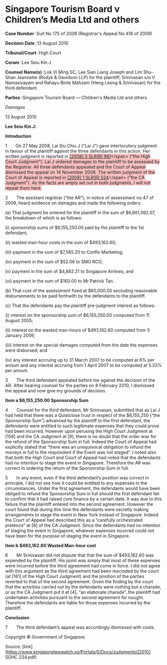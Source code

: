 # Singapore Tourism Board v Children’s Media Ltd and others 



**Case Number** :Suit No 175 of 2006 (Registrar's Appeal No 418 of 2009) 

**Decision Date** :13 August 2010 

**Tribunal/Court** :High Court 

**Coram** :Lee Seiu Kin J 

**Counsel Name(s)** :Lok Vi Ming SC, Lee Sien Liang Joseph and Lim Shu-Shan Jeannette (Rodyk & Davidson LLP) for the plaintiff; Srinivasan s/o V Namasivayam and Rahayu Binte Mahzam (Heng Leong & Srinivasan) for the third defendant. 

**Parties** :Singapore Tourism Board — Children's Media Ltd and others 

_Damages_ 

13 August 2010 

**Lee Seiu Kin J:** 

**Introduction** 

1       On 27 May 2008, Lai Siu Chiu J (“Lai J”) gave interlocutory judgment in favour of the plaintiff against the three defendants in this action. Her written judgment is reported in <span style="background-color: #FAC0C0">[[2008] 3 SLR(R) 981]("https://www.open.gov.sg")</span> (“the High Court Judgment”). Lai J ordered damages to the plaintiff to be assessed by the Registrar. All three defendants appealed and the Court of Appeal dismissed the appeal on 14 November 2008. The written judgment of the Court of Appeal is reported in <span style="background-color: #FAC0C0">[[2009] 1 SLR(R) 524]("https://www.open.gov.sg")</span> (“the CA Judgment”). As the facts are amply set out in both judgments, I will not repeat them here. 

2       The assistant registrar (“the AR”), in notice of assessment no 47 of 2009, heard evidence on damages and made the following orders: 

 (a) That judgment be entered for the plaintiff in the sum of $6,661,092.07, the breakdown of which is as follows: 

 (i) sponsorship sums of $6,155,250.00 paid by the plaintiff to the 1st defendant; 

 (ii) wasted man-hour costs in the sum of $493,162.60; 

 (iii) payment in the sum of $7,585.20 to Conflo Marketing; 

 (iv) payment in the sum of $52.06 to SMG RCG; 

 (v) payment in the sum of $4,882.21 to Singapore Airlines; and 

 (vi) payment in the sum of $160.00 to Mr Patrick Tan. 

 (b) That cost of the assessment fixed at $60,000.00 excluding reasonable disbursements to be paid forthwith by the defendants to the plaintiff. 


 (c) That the defendants pay the plaintiff pre-judgment interest as follows: 

 (i) interest on the sponsorship sum of $6,155,250.00 computed from 11 August 2005; 

 (ii) interest on the wasted man-hours of $493,162.60 computed from 5 January 2006; 

 (iii) interest on the special damages computed from the date the expenses were disbursed; and 

 (iv) any interest accruing up to 31 March 2007 to be computed at 6% per annum and any interest accruing from 1 April 2007 to be computed at 5.33% per annum. 

3       The third defendant appealed before me against the decision of the AR. After hearing counsel for the parties on 8 February 2010, I dismissed the appeal and now give my grounds of decision. 

**Item a $6,155,250.00 Sponsorship Sum** 

4       Counsel for the third defendant, Mr Srinivasan, submitted that as Lai J had held that there was a Quistclose trust in respect of the $6,155,250 (“the Sponsorship Sum”) advanced by the plaintiff to the first defendant, the defendants were entitled to such legitimate expenses that they could prove had been incurred. However upon perusing the High Court Judgment at [158] and the CA Judgment at [9], there is no doubt that the order was for the refund of the Sponsorship Sum in full. Indeed the Court of Appeal had explicitly stated that “there was an unequivocal obligation to refund the moneys in full to the respondent if the Event was not staged”. I noted also that both the High Court and Court of Appeal had noted that the defendants had no intention to stage the event in Singapore. Therefore the AR was correct in ordering the return of the Sponsorship Sum in full. 

5       In any event, even if the third defendant’s position was correct in principle, I did not see how it could be entitled to any expenses in the circumstances. Under the first agreement, the defendants would have been obliged to refund the Sponsorship Sum in full should the first defendant fail to confirm that it had raised core finance by a certain date. It was due to this failure that the plaintiff entered into the second agreement. However the court found that during this time the defendants were secretly making arrangements to stage the event in New York instead of Singapore. Indeed the Court of Appeal had described this as a “carefully orchestrated pretence” at [6] of the CA Judgment. Since the defendants had no intention of staging the event in Singapore, whatever expenses incurred could not have been for the purpose of staging the event in Singapore. 

**Item b $493,162.60 Wasted Man-hour cost** 

6       Mr Srinivasan did not dispute that that the sum of $493,162.60 was expended by the plaintiff. His point was simply that most of these expenses were incurred before the third agreement had come in force. I did not agree with this argument as the third agreement had been rescinded by the court (at [161] of the High Court Judgment) and the position of the parties reverted to that of the second agreement. Given the finding by the court that the activities carried out by the defendants were nothing but a charade, or as the CA Judgment put it at [4], “an elaborate charade”, the plaintiff had undertaken activities pursuant to the second agreement for nought. Therefore the defendants are liable for those expenses incurred by the plaintiff. 

**Conclusion** 

7       The third defendant’s appeal was accordingly dismissed with costs. 


Copyright © Government of Singapore. 


Source: [link](https://www.singaporelawwatch.sg/Portals/0/Docs/Judgments/[2010] SGHC 234.pdf)
